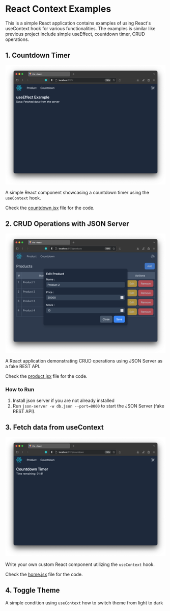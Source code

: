 # React Context Examples

This is a simple React application contains examples of using React's useContext hook for various functionalities. The examples is similar like previous project include simple useEffect, countdown timer, CRUD operations.

## 1. Countdown Timer

![example](./public/capture/1.png)

A simple React component showcasing a countdown timer using the `useContext` hook.

Check the [countdown.jsx](./src/pages/countdown.jsx) file for the code.

## 2. CRUD Operations with JSON Server

![product](./public/capture/3.png)

A React application demonstrating CRUD operations using JSON Server as a fake REST API.

Check the [product.jsx](./src/pages/product.jsx) file for the code.

### How to Run
1. Install json server if you are not already installed
2. Run `json-server -w db.json --port=8000` to start the JSON Server (fake REST API).

## 3. Fetch data from useContext

![countdown](./public/capture/4.png)

Write your own custom React component utilizing the `useContext` hook.

Check the [home.jsx](./src/pages/home.jsx) file for the code.

## 4. Toggle Theme

A simple condition using `useContext` how to switch theme from light to dark